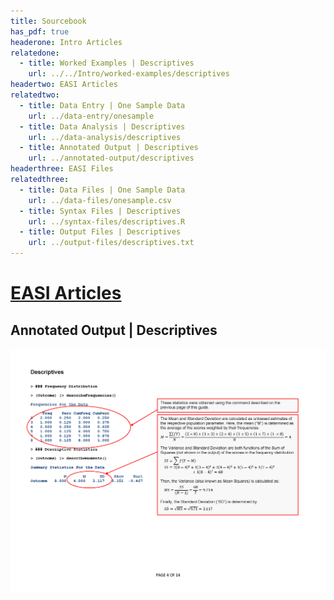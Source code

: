 ```yaml
---
title: Sourcebook
has_pdf: true
headerone: Intro Articles
relatedone:
  - title: Worked Examples | Descriptives
    url: ../../Intro/worked-examples/descriptives
headertwo: EASI Articles
relatedtwo:
  - title: Data Entry | One Sample Data
    url: ../data-entry/onesample
  - title: Data Analysis | Descriptives
    url: ../data-analysis/descriptives
  - title: Annotated Output | Descriptives
    url: ../annotated-output/descriptives
headerthree: EASI Files
relatedthree:
  - title: Data Files | One Sample Data
    url: ../data-files/onesample.csv
  - title: Syntax Files | Descriptives
    url: ../syntax-files/descriptives.R
  - title: Output Files | Descriptives
    url: ../output-files/descriptives.txt
---
```


# [EASI Articles](../index.md)

## Annotated Output | Descriptives

<p align="center"><kbd><img src="descriptives.png"></kbd></p>

